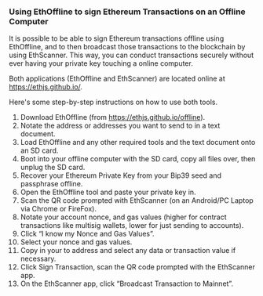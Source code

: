 ### Using EthOffline to sign Ethereum Transactions on an Offline Computer

It is possible to be able to sign Ethereum transactions offline using EthOffline, and to then broadcast those transactions to the blockchain by using EthScanner. This way, you can conduct transactions securely without ever having your private key touching a online computer.

Both applications (EthOffline and EthScanner) are located online at https://ethjs.github.io/.

Here's some step-by-step instructions on how to use both tools.

1. Download EthOffline (from https://ethjs.github.io/offline).
2. Notate the address or addresses you want to send to in a text document.
2. Load EthOffline and any other required tools and the text document onto an SD card.
3. Boot into your offline computer with the SD card, copy all files over, then unplug the SD card.
4. Recover your Ethereum Private Key from your Bip39 seed and passphrase offline.
5. Open the EthOffline tool and paste your private key in.
6. Scan the QR code prompted with EthScanner (on an Android/PC Laptop via Chrome or FireFox).
7. Notate your account nonce, and gas values (higher for contract transactions like multisig wallets, lower for just sending to accounts).
8. Click “I know my Nonce and Gas Values”.
9. Select your nonce and gas values.
10. Copy in your to address and select any data or transaction value if necessary.
12. Click Sign Transaction, scan the QR code prompted with the EthScanner app.
13. On the EthScanner app, click “Broadcast Transaction to Mainnet”.